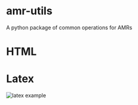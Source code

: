 # amr-utils
A python package of common operations for AMRs
# HTML


# Latex

![latex example](../master/latex_ex.png)
